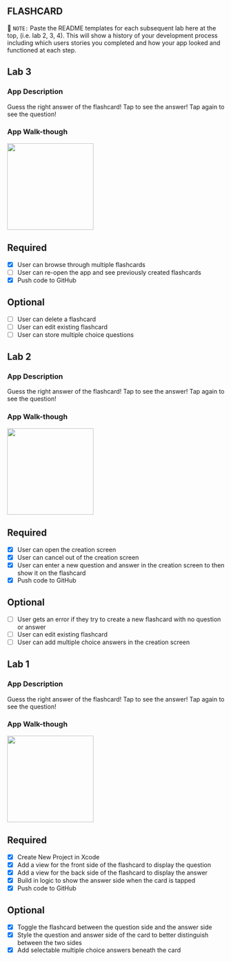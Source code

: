 ## FLASHCARD

📝 `NOTE:` Paste the README templates for each subsequent lab here at the top, (i.e. lab 2, 3, 4). This will show a history of your development process including which users stories you completed and how your app looked and functioned at each step.
## Lab 3

### App Description
Guess the right answer of the flashcard! Tap to see the answer! Tap again to see the question!

### App Walk-though

<img src="YOUR_GIF_URL_HERE" width=200><br>

## Required
- [x] User can browse through multiple flashcards
- [ ] User can re-open the app and see previously created flashcards
- [x] Push code to GitHub
## Optional
- [ ] User can delete a flashcard
- [ ] User can edit existing flashcard
- [ ] User can store multiple choice questions

## Lab 2

### App Description
Guess the right answer of the flashcard! Tap to see the answer! Tap again to see the question!

### App Walk-though

<img src="http://g.recordit.co/pLOWRi1KTA.gif" width=200><br>

## Required
- [x] User can open the creation screen
- [x] User can cancel out of the creation screen
- [x] User can enter a new question and answer in the creation screen to then show it on the flashcard
- [x] Push code to GitHub
## Optional
- [ ] User gets an error if they try to create a new flashcard with no question or answer
- [ ] User can edit existing flashcard
- [ ] User can add multiple choice answers in the creation screen

## Lab 1

### App Description
Guess the right answer of the flashcard! Tap to see the answer! Tap again to see the question!

### App Walk-though

<img src="http://g.recordit.co/sTbJbM9DKx.gif" width=200><br>

## Required
- [x] Create New Project in Xcode
- [x] Add a view for the front side of the flashcard to display the question
- [x] Add a view for the back side of the flashcard to display the answer
- [x] Build in logic to show the answer side when the card is tapped
- [x] Push code to GitHub
## Optional
- [x] Toggle the flashcard between the question side and the answer side
- [x] Style the question and answer side of the card to better distinguish between the two sides
- [x] Add selectable multiple choice answers beneath the card
